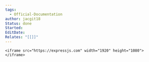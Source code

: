```yaml
---
tags:
  - Official-Documentation
author: jacgit18
Status: done
Started: 
EditDate: 
Relates: "[[]]"
---
```

``<iframe src="https://expressjs.com" width="1920" height="1080"></iframe>``